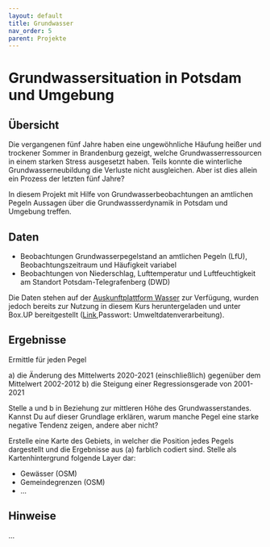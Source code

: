 ```yaml
---
layout: default
title: Grundwasser
nav_order: 5
parent: Projekte
---
```


# Grundwassersituation in Potsdam und Umgebung

## Übersicht

Die vergangenen fünf Jahre haben eine ungewöhnliche Häufung heißer und trockener Sommer in Brandenburg
gezeigt, welche Grundwasserressourcen in einem starken Stress ausgesetzt haben. Teils konnte die 
winterliche Grundwasserneubildung die Verluste nicht ausgleichen. Aber ist dies allein ein
Prozess der letzten fünf Jahre?

In diesem Projekt mit Hilfe von Grundwasserbeobachtungen an amtlichen Pegeln Aussagen über die
Grundwassserdynamik in Potsdam und Umgebung treffen.


## Daten

- Beobachtungen Grundwasserpegelstand an amtlichen Pegeln (LfU), Beobachtungszeitraum und Häufigkeit variabel 
- Beobachtungen von Niederschlag, Lufttemperatur und Luftfeuchtigkeit am Standort Potsdam-Telegrafenberg (DWD)

Die Daten stehen auf der [Auskunftplattform Wasser](https://apw.brandenburg.de) zur Verfügung, wurden jedoch bereits
zur Nutzung in diesem Kurs heruntergeladen und unter Box.UP bereitgestellt ([Link](https://boxup.uni-potsdam.de/s/pbSK8DLTBsNLJqS),Passwort: Umweltdatenverarbeitung).

## Ergebnisse

Ermittle für jeden Pegel
 
a) die Änderung des Mittelwerts 2020-2021 (einschließlich) gegenüber dem Mittelwert 2002-2012
b) die Steigung einer Regressionsgerade von 2001-2021

Stelle a und b in Beziehung zur mittleren Höhe des Grundwasserstandes. Kannst Du
auf dieser Grundlage erklären, warum manche Pegel eine starke negative Tendenz zeigen,
andere aber nicht?

Erstelle eine Karte des Gebiets, in welcher die Position jedes Pegels dargestellt und die
Ergebnisse aus (a) farblich codiert sind. Stelle als Kartenhintergrund folgende Layer dar:

- Gewässer (OSM)
- Gemeindegrenzen (OSM)
- ...

## Hinweise

...